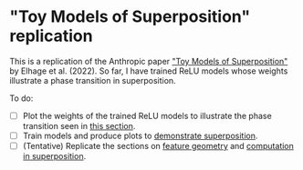 # "Toy Models of Superposition" replication

This is a replication of the Anthropic paper ["Toy Models of Superposition"](https://transformer-circuits.pub/2022/toy_model/index.html) by Elhage et al. (2022). So far, I have trained ReLU models whose weights illustrate a phase transition in superposition. 

To do:

- [ ] Plot the weights of the trained ReLU models to illustrate the phase transition seen in [this section](https://transformer-circuits.pub/2022/toy_model/index.html#phase-change).
- [ ] Train models and produce plots to [demonstrate superposition](https://transformer-circuits.pub/2022/toy_model/index.html#demonstrating).
- [ ] (Tentative) Replicate the sections on [feature geometry](https://transformer-circuits.pub/2022/toy_model/index.html#geometry) and [computation in superposition](https://transformer-circuits.pub/2022/toy_model/index.html#computation).
